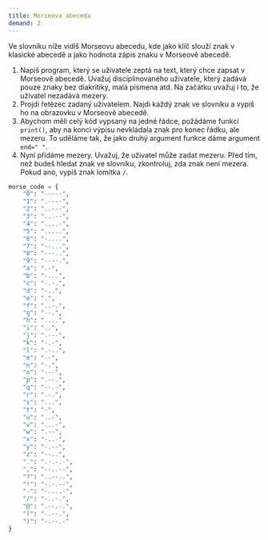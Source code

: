 ```yaml
---
title: Morseova abeceda
demand: 2
---
```


Ve slovníku níže vidíš Morseovu abecedu, kde jako klíč slouží znak v klasické abecedě a jako hodnota zápis znaku v Morseově abecedě.

1. Napiš program, který se uživatele zeptá na text, který chce zapsat v Morseově abecedě. Uvažuj disciplinovaného uživatele, který zadává pouze znaky bez diakritiky, malá písmena atd. Na začátku uvažuj i to, že uživatel nezadává mezery.
1. Projdi řetězec zadaný uživatelem. Najdi každý znak ve slovníku a vypiš ho na obrazovku v Morseově abecedě.
1. Abychom měli celý kód vypsaný na jedné řádce, požádáme funkci `print()`, aby na konci výpisu nevkládala znak pro konec řádku, ale mezeru. To uděláme tak, že jako druhý argument funkce dáme argument `end=" "`.
1. Nyní přidáme mezery. Uvažuj, že uživatel může zadat mezeru. Před tím, než budeš hledat znak ve slovníku, zkontroluj, zda znak není mezera. Pokud ano, vypiš znak lomítka `/`.

```py
morse_code = {
    "0": "-----",
    "1": ".----",
    "2": "..---",
    "3": "...--",
    "4": "....-",
    "5": ".....",
    "6": "-....",
    "7": "--...",
    "8": "---..",
    "9": "----.",
    "a": ".-",
    "b": "-...",
    "c": "-.-.",
    "d": "-..",
    "e": ".",
    "f": "..-.",
    "g": "--.",
    "h": "....",
    "i": "..",
    "j": ".---",
    "k": "-.-",
    "l": ".-..",
    "m": "--",
    "n": "-.",
    "o": "---",
    "p": ".--.",
    "q": "--.-",
    "r": ".-.",
    "s": "...",
    "t": "-",
    "u": "..-",
    "v": "...-",
    "w": ".--",
    "x": "-..-",
    "y": "-.--",
    "z": "--..",
    ".": ".-.-.-",
    ",": "--..--",
    "?": "..--..",
    "!": "-.-.--",
    "-": "-....-",
    "/": "-..-.",
    "@": ".--.-.",
    "(": "-.--.",
    ")": "-.--.-"
}
```
